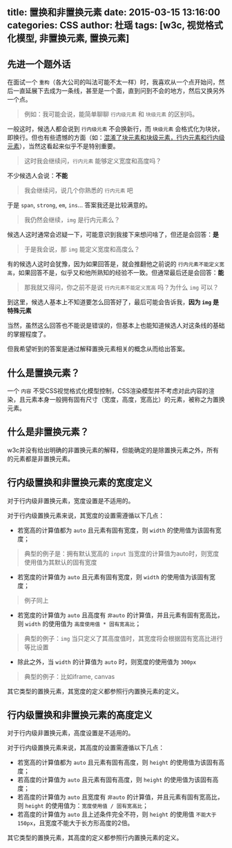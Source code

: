 title: 置换和非置换元素
date: 2015-03-15 13:16:00
categories: CSS
author: 杜瑶
tags: [w3c, 视觉格式化模型, 非置换元素, 置换元素]
---

## 先进一个题外话

在面试一个 `重构`（各大公司的叫法可能不太一样）时，我喜欢从一个点开始问，然后一直延展下去成为一条线，甚至是一个面，直到问到不会的地方，然后又换另外一个点。

> 例如：我可能会说，能简单聊聊 `行内级元素` 和 `块级元素` 的区别吗。

一般这时，候选人都会说到 `行内级元素` 不会换新行，而 `块级元素` 会格式化为块状，即换行。但也有些遗憾的方面（如：[混淆了块元素和块级元素，行内元素和行内级元素](/2015/03/09/css/视觉格式化模型中的各种框/#block-level-element)），当然这看起来似乎不是特别重要。

> 这时我会继续问，`行内元素` 能够定义宽度和高度吗？

不少候选人会说：**不能**

> 我会继续问，说几个你熟悉的 `行内元素` 吧

于是 `span`, `strong`, `em`, `ins`... 答案我还是比较满意的。

> 我仍然会继续，`img` 是行内元素么？

候选人这时通常会迟疑一下，可能意识到我接下来想问啥了，但还是会回答：**是**

<!--more-->

> 于是我会说，那 `img` 能定义宽度和高度么？

有的候选人这时会犹豫，因为如果回答是，就会推翻他之前说的 `行内元素不能定义宽高`，如果回答不是，似乎又和他所熟知的经验不一致。但通常最后还是会回答：**能**

> 那我就又得问，你之前不是说 `行内元素不能定义宽高` 吗？为什么 `img` 可以？

到这里，候选人基本上不知道要怎么回答好了，最后可能会告诉我，**因为 `img` 是特殊元素**

当然，虽然这么回答也不能说是错误的，但基本上也能知道候选人对这条线的基础的掌握程度了。

但我希望听到的答案是通过解释置换元素相关的概念从而给出答案。

## 什么是置换元素？

一个 `内容` 不受CSS视觉格式化模型控制，CSS渲染模型并不考虑对此内容的渲染，且元素本身一般拥有固有尺寸（宽度，高度，宽高比）的元素，被称之为置换元素。

## 什么是非置换元素？

w3c并没有给出明确的非置换元素的解释，但能确定的是除置换元素之外，所有的元素都是非置换元素。

## 行内级置换和非置换元素的宽度定义

对于行内级非置换元素，宽度设置是不适用的。

对于行内级置换元素来说，其宽度的设置需遵循以下几点：

* 若宽高的计算值都为 `auto` 且元素有固有宽度，则 `width` 的使用值为该固有宽度；
> 典型的例子是：拥有默认宽高的 `input` 当宽度的计算值为auto时，则宽度使用值为其默认的固有宽度
* 若宽度的计算值为 `auto` 且元素有固有宽度，则 `width` 的使用值为该固有宽度；
> 例子同上
* 若宽度的计算值为 `auto` 且高度有 `非auto` 的计算值，并且元素有固有宽高比，则 `width` 的使用值为 `高度使用值 * 固有宽高比`；
> 典型的例子：`img` 当只定义了其高度值时，其宽度将会根据固有宽高比进行等比设置
* 除此之外，当 `width` 的计算值为 `auto` 时，则宽度的使用值为 `300px`
> 典型的例子：比如iframe, canvas

其它类型的置换元素，其宽度的定义都参照行内置换元素的定义。

## 行内级置换和非置换元素的高度定义

对于行内级非置换元素，高度设置是不适用的。

对于行内级置换元素来说，其高度的设置需遵循以下几点：

* 若宽高的计算值都为 `auto` 且元素有固有高度，则 `height` 的使用值为该固有高度；
* 若高度的计算值为 `auto` 且元素有固有高度，则 `height` 的使用值为该固有高度；
* 若高度的计算值为 `auto` 且宽度有 `非auto` 的计算值，并且元素有固有宽高比，则 `height` 的使用值为：`宽度使用值 / 固有宽高比`；
* 若高度的计算值为 `auto` 且上述条件完全不符，则 `height` 的使用值 `不能大于150px`，且宽度不能大于长方形高度的2倍。

其它类型的置换元素，其高度的定义都参照行内置换元素的定义。